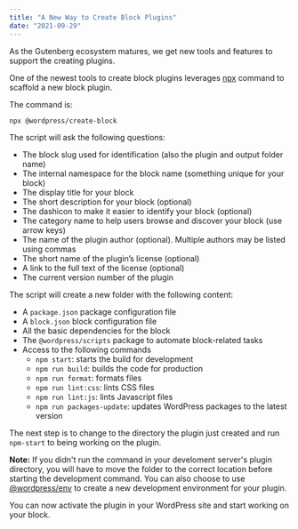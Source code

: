 ```yaml
---
title: "A New Way to Create Block Plugins"
date: "2021-09-29"
---
```


As the Gutenberg ecosystem matures, we get new tools and features to support the creating plugins.

One of the newest tools to create block plugins leverages [npx](https://www.npmjs.com/package/npx) command to scaffold a new block plugin.

The command is:

```bash
npx @wordpress/create-block
```

The script will ask the following questions:

* The block slug used for identification (also the plugin and output folder name)
* The internal namespace for the block name (something unique for your block)
* The display title for your block
* The short description for your block (optional)
* The dashicon to make it easier to identify your block (optional)
* The category name to help users browse and discover your block (use arrow keys)
* The name of the plugin author (optional). Multiple authors may be listed using commas
* The short name of the plugin’s license (optional)
* A link to the full text of the license (optional)
* The current version number of the plugin

The script will create a new folder with the following content:

* A `package.json` package configuration file
* A `block.json` block configuration file
* All the basic dependencies for the block
* The `@wordpress/scripts` package to automate block-related tasks
* Access to the following commands
  * `npm start`: starts the build for development
  * `npm run build`: builds the code for production
  * `npm run format`: formats files
  * `npm run lint:css`: lints CSS files
  * `npm run lint:js`: lints Javascript files
  * `npm run packages-update`: updates WordPress packages to the latest version

The next step is to change to the directory the plugin just created and run `npm-start` to being working on the plugin.

**Note:** If you didn't run the command in your develoment server's plugin directory, you will have to move the folder to the correct location before starting the development command. You can also choose to use [@wordpress/env](https://www.npmjs.com/package/@wordpress/env) to create a new development environment for your plugin.

You can now activate the plugin in your WordPress site and start working on your block.
